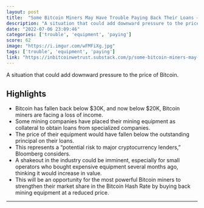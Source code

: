 ```yaml
---
layout: post
title:  "Some Bitcoin Miners May Have Trouble Paying Back Their Loans – $4 Billion in Loans Are Involved. A situation that could add downward pressure to the price of Bitcoin."
description: "A situation that could add downward pressure to the price of Bitcoin."
date: "2022-07-06 23:09:46"
categories: ['trouble', 'equipment', 'paying']
score: 62
image: "https://i.imgur.com/wFMFiXg.jpg"
tags: ['trouble', 'equipment', 'paying']
link: "https://inbitcoinwetrust.substack.com/p/some-bitcoin-miners-may-have-trouble"
---
```


A situation that could add downward pressure to the price of Bitcoin.

## Highlights

- Bitcoin has fallen back below $30K, and now below $20K, Bitcoin miners are facing a loss of income.
- Some mining companies have placed their mining equipment as collateral to obtain loans from specialized companies.
- The price of their equipment would have fallen below the outstanding principal on their loans.
- This represents a “potential risk to major cryptocurrency lenders,” Bloomberg considers.
- A shakeout in the industry could be imminent, especially for small operators who bought expensive equipment several months ago, thinking it would increase in value.
- This will be an opportunity for the most powerful Bitcoin miners to strengthen their market share in the Bitcoin Hash Rate by buying back mining equipment at a reduced price.

---
